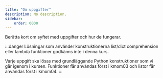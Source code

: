```yaml
---
title: "Om uppgifter" 
description: No description.
sidebar:
    order: 0000
---
```


Berätta kort om syftet med uppgifter och hur de fungerar.

:::danger
Lösningar som använder konstruktionerna list/dict comprehension eller lambda funktioner godkänns inte i denna kurs.

Varje uppgift ska lösas med grundläggande Python konstruktioner som vi går igenom i kursen. Funktioner får användas först i kmom03 och listor får användas först i kmom04.
:::
